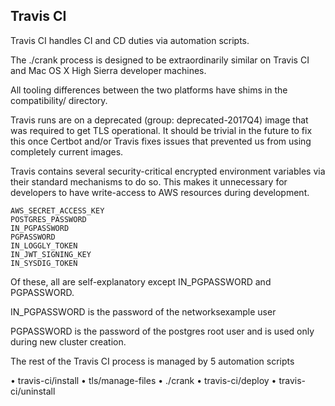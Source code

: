 ## Travis CI

Travis CI handles CI and CD duties via automation scripts.

The ./crank process is designed to be extraordinarily similar on Travis CI and
Mac OS X High Sierra developer machines.

All tooling differences between the two platforms have shims in the
compatibility/ directory.

Travis runs are on a deprecated (group: deprecated-2017Q4) image that was
required to get TLS operational. It should be trivial in the future to fix
this once Certbot and/or Travis fixes issues that prevented us from using
completely current images.

Travis contains several security-critical encrypted environment variables via
their standard mechanisms to do so. This makes it unnecessary for developers
to have write-access to AWS resources during development.

    AWS_SECRET_ACCESS_KEY
    POSTGRES_PASSWORD
    IN_PGPASSWORD
    PGPASSWORD
    IN_LOGGLY_TOKEN
    IN_JWT_SIGNING_KEY
    IN_SYSDIG_TOKEN

Of these, all are self-explanatory except IN_PGPASSWORD and PGPASSWORD.

IN_PGPASSWORD is the password of the networksexample user

PGPASSWORD is the password of the postgres root user and is used only during
new cluster creation.

The rest of the Travis CI process is managed by 5 automation scripts

• travis-ci/install
• tls/manage-files
• ./crank
• travis-ci/deploy
• travis-ci/uninstall
